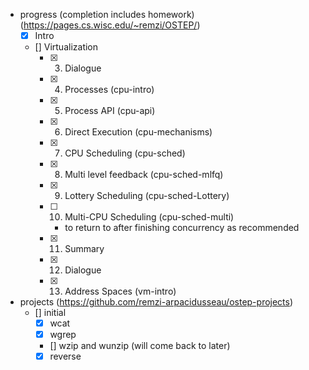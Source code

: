 - progress (completion includes homework) (https://pages.cs.wisc.edu/~remzi/OSTEP/)
    - [x] Intro
    - [] Virtualization
        - [x] 3. Dialogue
        - [x] 4. Processes (cpu-intro)
        - [x] 5. Process API (cpu-api)
        - [x] 6. Direct Execution (cpu-mechanisms)
        - [x] 7. CPU Scheduling (cpu-sched)
        - [x] 8. Multi level feedback (cpu-sched-mlfq)
        - [x] 9. Lottery Scheduling (cpu-sched-Lottery)
        - [ ] 10. Multi-CPU Scheduling (cpu-sched-multi)
            - to return to after finishing concurrency as recommended
        - [x] 11. Summary
        - [x] 12. Dialogue
        - [x] 13. Address Spaces (vm-intro)

- projects (https://github.com/remzi-arpacidusseau/ostep-projects)
    - [] initial
        - [x] wcat
        - [x] wgrep
        - [] wzip and wunzip (will come back to later)
        - [x] reverse
